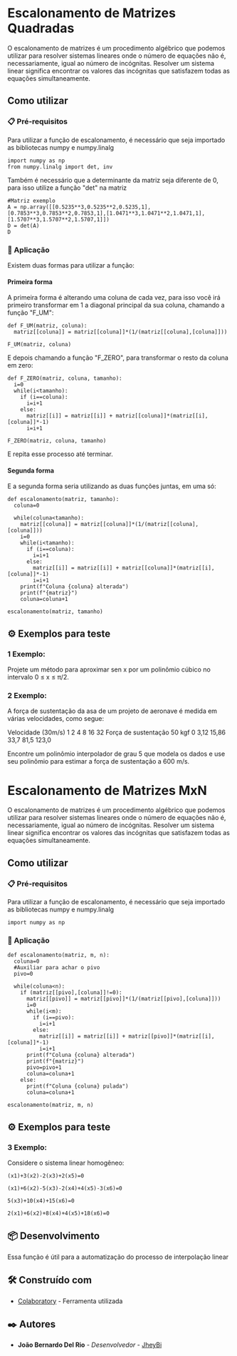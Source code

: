 # Escalonamento de Matrizes Quadradas

  O escalonamento de matrizes é um procedimento algébrico que podemos utilizar para resolver sistemas lineares onde o número de equações não é, necessariamente, igual ao número de incógnitas. Resolver um sistema linear significa encontrar os valores das incógnitas que satisfazem todas as equações simultaneamente.

## Como utilizar



### 📋 Pré-requisitos

Para utilizar a função de escalonamento, é necessário que seja importado as bibliotecas numpy e numpy.linalg

```
import numpy as np
from numpy.linalg import det, inv
```

Também é necessário que a determinante da matriz seja diferente de 0, para isso utilize a função "det" na matriz

```
#Matriz exemplo
A = np.array([[0.5235**3,0.5235**2,0.5235,1],[0.7853**3,0.7853**2,0.7853,1],[1.0471**3,1.0471**2,1.0471,1],[1.5707**3,1.5707**2,1.5707,1]])
D = det(A)
D
```

### 🔧 Aplicação

Existem duas formas para utilizar a função:

#### Primeira forma

A primeira forma é alterando uma coluna de cada vez, para isso você irá primeiro transformar em 1 a diagonal principal da sua coluna, chamando a função "F_UM": 

```
def F_UM(matriz, coluna):
  matriz[[coluna]] = matriz[[coluna]]*(1/(matriz[[coluna],[coluna]]))
  
F_UM(matriz, coluna)
```
E depois chamando a função "F_ZERO", para transformar o resto da coluna em zero:

```
def F_ZERO(matriz, coluna, tamanho):
  i=0
  while(i<tamanho):
    if (i==coluna):
      i=i+1
    else:
      matriz[[i]] = matriz[[i]] + matriz[[coluna]]*(matriz[[i],[coluna]]*-1)
      i=i+1

F_ZERO(matriz, coluna, tamanho)
```
E repita esse processo até terminar.


#### Segunda forma

E a segunda forma seria utilizando as duas funções juntas, em uma só:

```
def escalonamento(matriz, tamanho):
  coluna=0
  
  while(coluna<tamanho):
    matriz[[coluna]] = matriz[[coluna]]*(1/(matriz[[coluna],[coluna]]))
    i=0
    while(i<tamanho):
      if (i==coluna):
        i=i+1
      else:
        matriz[[i]] = matriz[[i]] + matriz[[coluna]]*(matriz[[i],[coluna]]*-1)
        i=i+1
    print(f"Coluna {coluna} alterada")
    print(f"{matriz}")
    coluna=coluna+1

escalonamento(matriz, tamanho)
```

## ⚙️ Exemplos para teste

### 1 Exemplo: 

Projete um método para aproximar sen x por um polinômio cúbico no intervalo 0 ≤ x ≤ π/2.

### 2 Exemplo: 

A força de sustentação da asa de um projeto de aeronave é medida em várias velocidades, como segue:

Velocidade (30m/s)	         1	  2	       4	     8	     16	     32
Força de sustentação 50 kgf	0	  3,12	  15,86	  33,7	   81,5	   123,0
	        
Encontre um polinômio interpolador de grau 5 que modela os dados e use seu polinômio para estimar a força de sustentação a 600 m/s.

# Escalonamento de Matrizes MxN

  O escalonamento de matrizes é um procedimento algébrico que podemos utilizar para resolver sistemas lineares onde o número de equações não é, necessariamente, igual ao número de incógnitas. Resolver um sistema linear significa encontrar os valores das incógnitas que satisfazem todas as equações simultaneamente.

## Como utilizar



### 📋 Pré-requisitos

Para utilizar a função de escalonamento, é necessário que seja importado as bibliotecas numpy e numpy.linalg

```
import numpy as np
```

### 🔧 Aplicação

```
def escalonamento(matriz, m, n):
  coluna=0
  #Auxiliar para achar o pivo
  pivo=0
  
  while(coluna<n):
    if (matriz[[pivo],[coluna]]!=0):
      matriz[[pivo]] = matriz[[pivo]]*(1/(matriz[[pivo],[coluna]]))
      i=0
      while(i<m):
        if (i==pivo):
          i=i+1
        else:
          matriz[[i]] = matriz[[i]] + matriz[[pivo]]*(matriz[[i],[coluna]]*-1)
          i=i+1
      print(f"Coluna {coluna} alterada")
      print(f"{matriz}")
      pivo=pivo+1
      coluna=coluna+1
    else:
      print(f"Coluna {coluna} pulada")
      coluna=coluna+1

escalonamento(matriz, m, n)
```

## ⚙️ Exemplos para teste

### 3 Exemplo: 

Considere o sistema linear homogêneo:

 	(x1)+3(x2)-2(x3)+2(x5)=0
 
 	(x1)+6(x2)-5(x3)-2(x4)+4(x5)-3(x6)=0
 
 	5(x3)+10(x4)+15(x6)=0
 
 	2(x1)+6(x2)+8(x4)+4(x5)+18(x6)=0




## 📦 Desenvolvimento

Essa função é útil para a automatização do processo de interpolação linear

## 🛠️ Construído com

* [Colaboratory](https://colab.research.google.com/drive/1LpF3ZLrJKF1VI2nRso7uGYIH1o73EvwW) - Ferramenta utilizada

## ✒️ Autores

* **João Bernardo Del Rio** - *Desenvolvedor* - [JheyBi](https://github.com/JheyBi)
